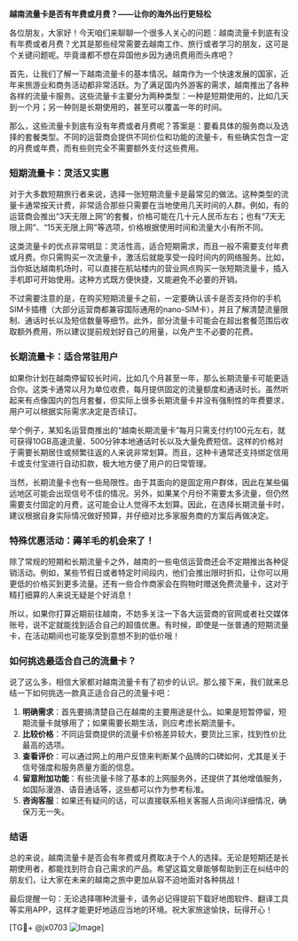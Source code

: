 **越南流量卡是否有年费或月费？——让你的海外出行更轻松**

各位朋友，大家好！今天咱们来聊聊一个很多人关心的问题：越南流量卡到底有没有年费或者月费？尤其是那些经常需要去越南工作、旅行或者学习的朋友，这可是个关键问题呢。毕竟谁都不想在异国他乡因为通讯费用而头疼吧？

首先，让我们了解一下越南流量卡的基本情况。越南作为一个快速发展的国家，近年来旅游业和商务活动都非常活跃。为了满足国内外游客的需求，越南推出了各种各样的流量卡服务。这些流量卡主要分为两种类型：一种是短期使用的，比如几天到一个月；另一种则是长期使用的，甚至可以覆盖一年的时间。

那么，这些流量卡到底有没有年费或者月费呢？答案是：要看具体的服务商以及选择的套餐类型。不同的运营商会提供不同价位和功能的流量卡，有些确实包含一定的月费或年费，而有些则完全不需要额外支付这些费用。

### **短期流量卡：灵活又实惠**
对于大多数短期旅行者来说，选择一张短期流量卡是最常见的做法。这种类型的流量卡通常按天计费，非常适合那些只需要在当地使用几天时间的人群。例如，有的运营商会推出“3天无限上网”的套餐，价格可能在几十元人民币左右；也有“7天无限上网”、“15天无限上网”等选项，价格根据使用时间和流量大小有所不同。

这类流量卡的优点非常明显：灵活性高，适合短期需求，而且一般不需要支付年费或月费。你只需购买一次流量卡，激活后就能享受一段时间内的网络服务。比如，当你抵达越南机场时，可以直接在航站楼内的营业网点购买一张短期流量卡，插入手机即可开始使用。这种方式既方便快捷，又能避免不必要的开销。

不过需要注意的是，在购买短期流量卡之前，一定要确认该卡是否支持你的手机SIM卡插槽（大部分运营商都兼容国际通用的nano-SIM卡），并且了解清楚流量限制、通话时长以及短信数量等细节。此外，部分流量卡可能会在超出套餐范围后收取额外费用，所以建议提前规划好自己的用量，以免产生不必要的花费。

### **长期流量卡：适合常驻用户**
如果你计划在越南停留较长时间，比如几个月甚至一年，那么长期流量卡可能更适合你。这类卡通常以月为单位收费，每月提供固定的流量额度和通话时长。虽然听起来有点像国内的包月套餐，但实际上很多长期流量卡并没有强制性的年费要求，用户可以根据实际需求决定是否续订。

举个例子，某知名运营商推出的“越南长期流量卡”每月只需支付约100元左右，就可获得10GB高速流量、500分钟本地通话时长以及大量免费短信。这样的价格对于需要长期居住或频繁往返的人来说非常划算。而且，这种卡通常还支持绑定信用卡或支付宝进行自动扣款，极大地方便了用户的日常管理。

当然，长期流量卡也有一些局限性。由于其面向的是固定用户群体，因此在某些偏远地区可能会出现信号不佳的情况。另外，如果某个月份不需要太多流量，但仍然需要支付固定的月费，这可能会让人觉得不太划算。因此，在选择长期流量卡时，建议根据自身实际情况做好预算，并仔细对比多家服务商的方案后再做决定。

### **特殊优惠活动：薅羊毛的机会来了！**
除了常规的短期和长期流量卡之外，越南的一些电信运营商还会不定期推出各种促销活动。例如，某些节假日或者特定时间段内，他们会推出限时折扣，让你可以用更低的价格买到更多流量。还有一些合作商家会在购物时赠送免费流量卡，这对于精打细算的人来说无疑是个好消息！

所以，如果你打算近期前往越南，不妨多关注一下各大运营商的官网或者社交媒体账号，说不定就能找到适合自己的超值优惠。有时候，即使是一张普通的短期流量卡，在活动期间也可能享受到意想不到的低价哦！

### **如何挑选最适合自己的流量卡？**
说了这么多，相信大家都对越南流量卡有了初步的认识。那么接下来，我们就来总结一下如何挑选一款真正适合自己的流量卡吧：

1. **明确需求**：首先要搞清楚自己在越南的主要用途是什么。如果是短暂停留，短期流量卡就够用了；如果需要长期生活，则应考虑长期流量卡。
2. **比较价格**：不同运营商提供的流量卡价格差异较大，要货比三家，找到性价比最高的选项。
3. **查看评价**：可以通过网上的用户反馈来判断某个品牌的口碑如何，尤其是关于信号强度和服务质量方面的信息。
4. **留意附加功能**：有些流量卡除了基本的上网服务外，还提供了其他增值服务，如国际漫游、语音通话等，这些都可以作为参考标准。
5. **咨询客服**：如果还有疑问的话，可以直接联系相关客服人员询问详细情况，确保万无一失。

### **结语**
总的来说，越南流量卡是否会有年费或月费取决于个人的选择。无论是短期还是长期使用者，都能找到符合自己需求的产品。希望这篇文章能够帮助到正在纠结中的朋友们，让大家在未来的越南之旅中更加从容不迫地面对各种挑战！

最后提醒一句：无论选择哪种流量卡，请务必记得提前下载好地图软件、翻译工具等实用APP，这样才能更好地适应当地的环境。祝大家旅途愉快，玩得开心！

[TG💪+ @jx0703 ![Image](https://github.com/user-attachments/assets/dbca1d08-cadb-493c-b0ec-ad6f7a83f270)]